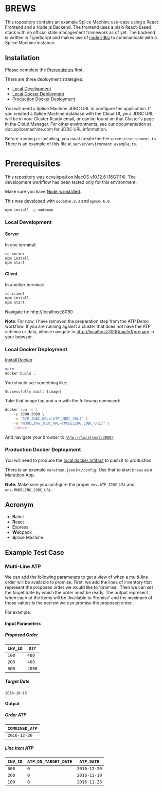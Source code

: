 # BREWS

This repository contains an example Splice Machine use-case using a React Frontend and a Node.js Backend. The frontend uses a plain React-based stack with no official state management framework as of yet. The backend is written in TypeScript and makes use of [node-jdbc][3] to communicate with a Splice Machine instance.

## Installation

Please complete the [Prerequisites](#prerequisites) first.

There are three deployment strategies:
- [Local Development](#local-development)
- [Local Docker Deployment](#local-docker-deployment)
- [Production Docker Deployment](#production-docker-deployment)

You will need a Splice Machine JDBC URL to configure the application. If you created a Splice Machine database with the Cloud UI, your JDBC URL will be in your Cluster Ready email, or can be found on that Cluster's page in the Cloud Manager. For other environments, see our documentation at doc.splicemachine.com for JDBC URL information.

Before running or installing, you must create the file `server/environment.ts`. There is an example of this file at `server/environment.example.ts`. 

# Prerequisites
This repository was developed on MacOS v10.12.6 (16G1114). The development workflow has been tested only for this environment.

Make sure you have [Node.js installed][4].

This was developed with `node@v8.9.3` and `npm@5.6.0`.

```bash
npm install -g nodemon
```

### Local Development
#### Server
In one terminal:
```bash
cd server
npm install
npm start
```

#### Client
In another terminal:
```bash
cd client
npm install
npm start
```

Navigate to: http://localhost:8080

**Note**: For now, I have removed the preparation step from the ATP Demo workflow. If you are running against a cluster that does not have the ATP schema or data, please navigate to [http://localhost:3000/api/v1/prepare][7] in your browser.

### Local Docker Deployment
[Install Docker][5].

```bash
make
docker build .
```

You should see something like:
```
Successfully built [image]
```

Take that image tag and run with the following command:
```bash
docker run -d \
    -p 3000:3000 \
    -e "ATP_JDBC_URL=[ATP_JDBC_URL]" \
    -e "MODELING_JDBC_URL=[MODELING_JDBC_URL]" \
    [image]
```

And navigate your browser to [`http://localhost:3000/`][6]

### Production Docker Deployment
You will need to produce the [local docker artifact](#local-docker-deployment) to push it to production.

There is an example `marathon.json` in `/config`. Use that to start `brews` as a Marathon App.

**Note:** Make sure you configure the proper `env.ATP_JDBC_URL` and `env.MODELING_JDBC_URL`.

## Acronym
- **B**abel
- **R**eact
- **E**xpress
- **W**ebpack
- **S**plice Machine

## Example Test Case
### Multi-Line ATP
We can add the following parameters to get a view of when a multi-line order will be available to promise. First, we add the lines of inventory that represent the proposed order we would like to 'promise'. Then we can set the target date by which the order must be ready. The output represent when each of the items will be 'Available to Promise' and the maximum of those values is the earliest we can promise the proposed order.

For example:
#### Input Parameters
##### Proposed Order
|`INV_ID`|`QTY`|
|-|-|
|`100`|`400`|
|`200`|`400`|
|`600`|`4000`|

##### Target Date
`2016-10-15`

#### Output
##### Order ATP
|`COMBINED_ATP`|
|-|
|`2016-12-20`|

##### Line Item ATP
|`INV_ID`|`ATP_ON_TARGET_DATE`|`ATP_DATE`|
|-|-|-|
|`600`|`0`|`2016-12-20`|
|`200`|`0`|`2016-11-19`|
|`100`|`0`|`2016-11-23`|

[1]: https://github.com/scotch-io/hello-world-react
[2]: https://scotch.io/tutorials/setup-a-react-environment-using-webpack-and-babel
[3]: https://github.com/CraZySacX/node-jdbc
[4]: https://nodejs.org/en/download/
[5]: https://docs.docker.com/install/
[6]: http://localhost:3000/
[7]: http://localhost:3000/api/v1/prepare
